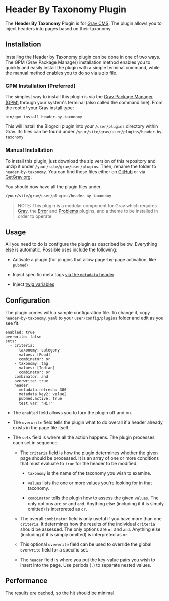 # Header By Taxonomy Plugin

The **Header By Taxonomy** Plugin is for [Grav CMS](http://github.com/getgrav/grav). The plugin allows you to inject headers into pages based on their taxonomy

## Installation

Installing the Header by Taxonomy plugin can be done in one of two ways. The GPM (Grav Package Manager) installation method enables you to quickly and easily install the plugin with a simple terminal command, while the manual method enables you to do so via a zip file.

### GPM Installation (Preferred)

The simplest way to install this plugin is via the [Grav Package Manager (GPM)](http://learn.getgrav.org/advanced/grav-gpm) through your system's terminal (also called the command line).  From the root of your Grav install type:

    bin/gpm install header-by-taxonomy

This will install the Blogroll plugin into your `/user/plugins` directory within Grav. Its files can be found under `/your/site/grav/user/plugins/header-by-taxonomy`.

### Manual Installation

To install this plugin, just download the zip version of this repository and unzip it under `/your/site/grav/user/plugins`. Then, rename the folder to `header-by-taxonomy`. You can find these files either on [GitHub](https://github.com/Perlkonig/grav-plugin-header-by-taxonomy) or via [GetGrav.org](http://getgrav.org/downloads/plugins#extras).

You should now have all the plugin files under

    /your/site/grav/user/plugins/header-by-taxonomy
	
> NOTE: This plugin is a modular component for Grav which requires [Grav](http://github.com/getgrav/grav), the [Error](https://github.com/getgrav/grav-plugin-error) and [Problems](https://github.com/getgrav/grav-plugin-problems) plugins, and a theme to be installed in order to operate.

## Usage

All you need to do is configure the plugin as described below. Everything else is automatic. Possible uses include the following:

  * Activate a plugin (for plugins that allow page-by-page activation, like `pubmed`)

  * Inject specific meta tags [via the `metadata` header](https://learn.getgrav.org/content/headers#meta-page-headers)

  * Inject [twig variables](https://learn.getgrav.org/content/headers#custom-page-headers)

## Configuration

The plugin comes with a sample configuration file. To change it, copy `header-by-taxonomy.yaml` to your `user/config/plugins` folder and edit as you see fit.

```
enabled: true
overwrite: false
sets:
  - criteria:
    - taxonomy: category
      values: [Food]
      combinator: or
    - taxonomy: tag
      values: [Indian]
      combinator: or
    combinator: and
    overwrite: true
    header:
      metadata.refresh: 300
      metadata.key2: value2
      pubmed.active: true
      test.var: "Hi!"
```

  * The `enabled` field allows you to turn the plugin off and on.

  * The `overwrite` field tells the plugin what to do overall if a header already exists in the page file itself.

  * The `sets` field is where all the action happens. The plugin processes each set in sequence.

    * The `criteria` field is how the plugin determines whether the given page should be processed. It is an array of one or more conditions that must evaluate to `true` for the header to be modified.

      * `taxonomy` is the name of the taxonomy you wish to examine.

      * `values` lists the one or more values you're looking for in that taxonomy.

      * `combinator` tells the plugin how to assess the given `values`. The only options are `or` and `and`. Anything else (including if it is simply omitted) is interpreted as `or`.

    * The overall `combinator` field is only useful if you have more than one `criteria`. It determines how the results of the individual `criteria` should be assessed. The only options are `or` and `and`. Anything else (including if it is simply omitted) is interpreted as `or`.

    * This optional `overwrite` field can be used to override the global `overwrite` field for a specific set.

    * The `header` field is where you put the key-value pairs you wish to insert into the page. Use periods (`.`) to separate nested values.

## Performance

The results *are* cached, so the hit should be minimal.



